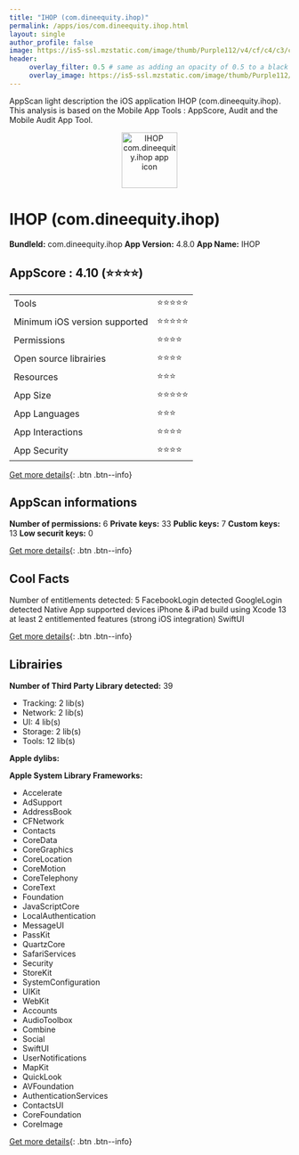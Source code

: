 ```yaml
---
title: "IHOP (com.dineequity.ihop)"
permalink: /apps/ios/com.dineequity.ihop.html
layout: single
author_profile: false
image: https://is5-ssl.mzstatic.com/image/thumb/Purple112/v4/cf/c4/c3/cfc4c33c-e425-018b-60bb-2a57b917ebde/AppIcon-0-1x_U007emarketing-0-10-0-85-220.png/512x512bb.jpg
header: 
     overlay_filter: 0.5 # same as adding an opacity of 0.5 to a black background
     overlay_image: https://is5-ssl.mzstatic.com/image/thumb/Purple112/v4/cf/c4/c3/cfc4c33c-e425-018b-60bb-2a57b917ebde/AppIcon-0-1x_U007emarketing-0-10-0-85-220.png/512x512bb.jpg
---
```

AppScan light description the iOS application IHOP (com.dineequity.ihop). This analysis is based on the Mobile App Tools : AppScore, Audit and the Mobile Audit App Tool.

  
  
<div style="text-align: center;"><img src="https://is5-ssl.mzstatic.com/image/thumb/Purple112/v4/cf/c4/c3/cfc4c33c-e425-018b-60bb-2a57b917ebde/AppIcon-0-1x_U007emarketing-0-10-0-85-220.png/512x512bb.jpg" width="100" height="100" alt="IHOP com.dineequity.ihop app icon"></div>  
  
# IHOP (com.dineequity.ihop)

**BundleId:** com.dineequity.ihop
**App Version:** 4.8.0
**App Name:** IHOP


## AppScore : 4.10 (⭐️⭐️⭐️⭐️) 

<table>
<tr><td> Tools </td><td> ⭐️⭐️⭐️⭐️⭐️ </td></tr>
<tr><td> Minimum iOS version supported </td><td> ⭐️⭐️⭐️⭐️⭐️ </td></tr>
<tr><td> Permissions </td><td> ⭐️⭐️⭐️⭐️ </td></tr>
<tr><td> Open source librairies </td><td> ⭐️⭐️⭐️⭐️ </td></tr>
<tr><td> Resources </td><td> ⭐️⭐️⭐️ </td></tr>
<tr><td> App Size </td><td> ⭐️⭐️⭐️⭐️⭐️ </td></tr>
<tr><td> App Languages </td><td> ⭐️⭐️⭐️ </td></tr>
<tr><td> App Interactions </td><td> ⭐️⭐️⭐️⭐️ </td></tr>
<tr><td> App Security </td><td> ⭐️⭐️⭐️⭐️ </td></tr>
</table>

[Get more details](/pricing.html){: .btn .btn--info}  
  
## AppScan informations 

**Number of permissions:** 6
**Private keys:** 33
**Public keys:** 7
**Custom keys:** 13
**Low securit keys:** 0
  
[Get more details](/pricing.html){: .btn .btn--info}

## Cool Facts

Number of entitlements detected: 5
FacebookLogin detected
GoogleLogin detected
Native App
supported devices iPhone & iPad
build using Xcode 13
at least 2 entitlemented features (strong iOS integration)
SwiftUI
  
[Get more details](/pricing.html){: .btn .btn--info}

## Librairies 
**Number of Third Party Library detected:** 39
- Tracking: 2 lib(s)
- Network: 2 lib(s)
- UI: 4 lib(s)
- Storage: 2 lib(s)
- Tools: 12 lib(s)

**Apple dylibs:**


**Apple System Library Frameworks:**
- Accelerate
- AdSupport
- AddressBook
- CFNetwork
- Contacts
- CoreData
- CoreGraphics
- CoreLocation
- CoreMotion
- CoreTelephony
- CoreText
- Foundation
- JavaScriptCore
- LocalAuthentication
- MessageUI
- PassKit
- QuartzCore
- SafariServices
- Security
- StoreKit
- SystemConfiguration
- UIKit
- WebKit
- Accounts
- AudioToolbox
- Combine
- Social
- SwiftUI
- UserNotifications
- MapKit
- QuickLook
- AVFoundation
- AuthenticationServices
- ContactsUI
- CoreFoundation
- CoreImage


  
[Get more details](/pricing.html){: .btn .btn--info}

